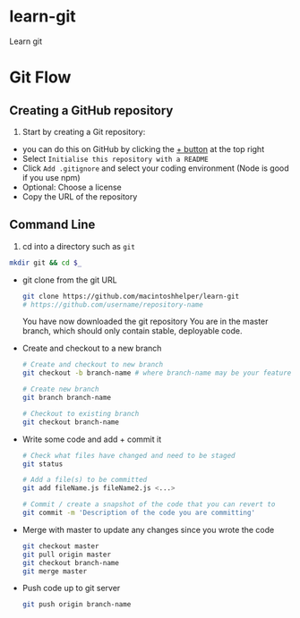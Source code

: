 # learn-git
Learn git


# Git Flow

## Creating a GitHub repository

1. Start by creating a Git repository:
  - you can do this on GitHub by clicking the [+ button](https://github.com/new) at the top right
  - Select `Initialise this repository with a README`
  - Click `Add .gitignore` and select your coding environment (Node is good if you use npm)
  - Optional: Choose a license
- Copy the URL of the repository

## Command Line
1. cd into a directory such as `git`
  ```bash
  mkdir git && cd $_
  ```

- git clone from the git URL
  ```bash
  git clone https://github.com/macintoshhelper/learn-git
  # https://github.com/username/repository-name
  ```
  You have now downloaded the git repository
  You are in the master branch, which should only contain stable, deployable code.

- Create and checkout to a new branch
  ```bash
  # Create and checkout to new branch
  git checkout -b branch-name # where branch-name may be your feature name

  # Create new branch
  git branch branch-name

  # Checkout to existing branch
  git checkout branch-name
  ```

- Write some code and add + commit it
  ```bash
  # Check what files have changed and need to be staged
  git status
  
  # Add a file(s) to be committed
  git add fileName.js fileName2.js <...>
  
  # Commit / create a snapshot of the code that you can revert to
  git commit -m 'Description of the code you are committing'
  ```
  
- Merge with master to update any changes since you wrote the code
  ```bash
  git checkout master
  git pull origin master
  git checkout branch-name
  git merge master
  ```
  
- Push code up to git server
  ```bash
  git push origin branch-name
  ```
